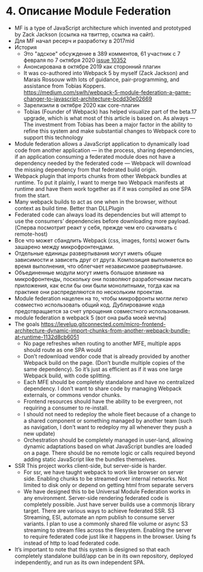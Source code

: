 # 4. Описание Module Federation

- MF is a type of JavaScript architecture which invented and prototyped by Zack Jackson (ссылка на твиттер, ссылка на сайт).
- Для MF начал ресерч и разработку в 2017mid
- История
  - Это "адское" обсуждение в 389 комментов, 61 участник с 7 февраля по 7 октября 2020 [issue 10352](https://github.com/webpack/webpack/issues/10352)
  - Анонсирована в октябре 2019 как сторонний плагин
  - It was co-authored into Webpack 5 by myself (Zack Jackson) and Marais Rossouw with lots of guidance, pair-programming, and assistance from Tobias Koppers. <https://medium.com/swlh/webpack-5-module-federation-a-game-changer-to-javascript-architecture-bcdd30e02669>
  - Зарелизили в октябре 2020 как core-плагин
  - Tobias (Founder of Webpack) has helped visualize part of the beta.17 upgrade, which is what most of this article is based on. As always — The investment from Tobias has been a major factor in the ability to refine this system and make substantial changes to Webpack core to support this technology
- Module federation allows a JavaScript application to dynamically load code from another application — in the process, sharing dependencies, if an application consuming a federated module does not have a dependency needed by the federated code — Webpack will download the missing dependency from that federated build origin.
- Webpack plugin that imports chunks from other Webpack bundles at runtime. To put it plainly, I want to merge two Webpack manifests at runtime and have them work together as if it was compiled as one SPA from the start.
- Many webpack builds to act as one when in the browser, without context as build time. Better than DLLPlugin
- Federated code can always load its dependencies but will attempt to use the consumers’ dependencies before downloading more payload. (Сперва посмотрит реакт у себя, прежде чем его скачивать с remote-host)
- Все что может сбандлить Webpack (css, images, fonts) может быть зашарено между микрофронтендами.
- Отдельные единицы развертывания могут иметь общие зависимости и зависеть друг от друга. Композиция выполняется во время выполнения, что облегчает независимое развертывание.
- Объединенные модули могут иметь большое влияние на микрофронтенды, поскольку они позволяют разработчикам писать приложения, как если бы они были монолитными, тогда как на практике они распределяются по нескольким проектам.
- Module federation нацелен на то, чтобы микрофронты могли легко совместно использовать общий код. Дублирование кода предотвращается за счет упрощения совместного использования.
- module federation в webpack 5 (вот она рыба моей мечты)
- The goals <https://levelup.gitconnected.com/micro-frontend-architecture-dynamic-import-chunks-from-another-webpack-bundle-at-runtime-1132d8cb6051>
  - No page refreshes when routing to another MFE, multiple apps should route as one SPA would
  - Don’t redownload vendor code that is already provided by another Webpack build on the page. (Don’t bundle multiple copies of the same dependency). So it’s just as efficient as if it was one large Webpack build, with code splitting.
  - Each MFE should be completely standalone and have no centralized dependency. I don’t want to share code by managing Webpack externals, or commons vendor chunks.
  - Frontend resources should have the ability to be evergreen, not requiring a consumer to re-install.
  - I should not need to redeploy the whole fleet because of a change to a shared component or something managed by another team (such as navigation, I don’t want to redeploy my all whenever they push a new update)
  - Orchestration should be completely managed in user-land, allowing dynamic adaptations based on what JavaScript bundles are loaded on a page. There should be no remote logic or calls required beyond adding static JavaScript like the bundles themselves.
- SSR This project works client-side, but server-side is harder.
  - For ssr, we have taught webpack to work like browser on server side. Enabling chunks to be streamed over internal networks. Not limited to disk only or depend on getting html from separate servers
  - We have designed this to be Universal Module Federation works in any environment. Server-side rendering federated code is completely possible. Just have server builds use a commonjs library target. There are various ways to achieve federated SSR. S3 Streaming, ESI, automate an npm publish to consume server variants. I plan to use a commonly shared file volume or async S3 streaming to stream files across the filesystem. Enabling the server to require federated code just like it happens in the browser. Using fs instead of http to load federated code.
- It’s important to note that this system is designed so that each completely standalone build/app can be in its own repository, deployed independently, and run as its own independent SPA.